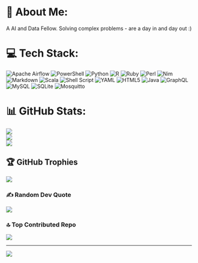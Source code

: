 # 💫 About Me:
A AI and Data Fellow. Solving complex problems - are a day in and day out :) <br>


# 💻 Tech Stack:
![Apache Airflow](https://img.shields.io/badge/Apache%20Airflow-017CEE?style=for-the-badge&logo=Apache%20Airflow&logoColor=white) ![PowerShell](https://img.shields.io/badge/PowerShell-%235391FE.svg?style=for-the-badge&logo=powershell&logoColor=white) ![Python](https://img.shields.io/badge/python-3670A0?style=for-the-badge&logo=python&logoColor=ffdd54) ![R](https://img.shields.io/badge/r-%23276DC3.svg?style=for-the-badge&logo=r&logoColor=white) ![Ruby](https://img.shields.io/badge/ruby-%23CC342D.svg?style=for-the-badge&logo=ruby&logoColor=white) ![Perl](https://img.shields.io/badge/perl-%2339457E.svg?style=for-the-badge&logo=perl&logoColor=white) ![Nim](https://img.shields.io/badge/nim-%23FFE953.svg?style=for-the-badge&logo=nim&logoColor=white) ![Markdown](https://img.shields.io/badge/markdown-%23000000.svg?style=for-the-badge&logo=markdown&logoColor=white) ![Scala](https://img.shields.io/badge/scala-%23DC322F.svg?style=for-the-badge&logo=scala&logoColor=white) ![Shell Script](https://img.shields.io/badge/shell_script-%23121011.svg?style=for-the-badge&logo=gnu-bash&logoColor=white) ![YAML](https://img.shields.io/badge/yaml-%23ffffff.svg?style=for-the-badge&logo=yaml&logoColor=151515) ![HTML5](https://img.shields.io/badge/html5-%23E34F26.svg?style=for-the-badge&logo=html5&logoColor=white) ![Java](https://img.shields.io/badge/java-%23ED8B00.svg?style=for-the-badge&logo=openjdk&logoColor=white) ![GraphQL](https://img.shields.io/badge/-GraphQL-E10098?style=for-the-badge&logo=graphql&logoColor=white) ![MySQL](https://img.shields.io/badge/mysql-4479A1.svg?style=for-the-badge&logo=mysql&logoColor=white) ![SQLite](https://img.shields.io/badge/sqlite-%2307405e.svg?style=for-the-badge&logo=sqlite&logoColor=white) ![Mosquitto](https://img.shields.io/badge/mosquitto-%233C5280.svg?style=for-the-badge&logo=eclipsemosquitto&logoColor=white)
# 📊 GitHub Stats:
![](https://github-readme-stats.vercel.app/api?username=barathravichander&theme=dark&hide_border=false&include_all_commits=false&count_private=false)<br/>
![](https://github-readme-streak-stats.herokuapp.com/?user=barathravichander&theme=dark&hide_border=false)<br/>
![](https://github-readme-stats.vercel.app/api/top-langs/?username=barathravichander&theme=dark&hide_border=false&include_all_commits=false&count_private=false&layout=compact)

## 🏆 GitHub Trophies
![](https://github-profile-trophy.vercel.app/?username=barathravichander&theme=radical&no-frame=false&no-bg=true&margin-w=4)

### ✍️ Random Dev Quote
![](https://quotes-github-readme.vercel.app/api?type=horizontal&theme=radical)

### 🔝 Top Contributed Repo
![](https://github-contributor-stats.vercel.app/api?username=barathravichander&limit=5&theme=dark&combine_all_yearly_contributions=true)

---
[![](https://visitcount.itsvg.in/api?id=barathravichander&icon=0&color=0)](https://visitcount.itsvg.in)

<!-- Proudly created with GPRM ( https://gprm.itsvg.in ) -->
